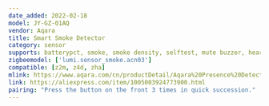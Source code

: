 ```yaml
---
date_added: 2022-02-18
model: JY-GZ-01AQ
vendor: Aqara
title: Smart Smoke Detector
category: sensor
supports: batterypct, smoke, smoke density, selftest, mute buzzer, heartbeat indicator, linkage alarm
zigbeemodel: ['lumi.sensor_smoke.acn03']
compatible: [z2m, z4d, zha]
mlink: https://www.aqara.com/cn/productDetail/Aqara%20Presence%20Detector
link: https://aliexpress.com/item/1005003924773900.html
pairing: "Press the button on the front 3 times in quick succession."
---
```


